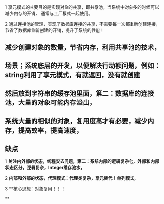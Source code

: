 1 享元模式的主要目的是实现对象的共享，即共享池，当系统中对象多的时候可以减少内存的开销，
通常与工厂模式一起使用。
  
2 通过连接池的管理，实现了数据库连接的共享，不需要每一次都重新创建连接，节省了数据库重新创建的开销，提升了系统的性能！

## 减少创建对象的数量，节省内存，利用共享池的技术，

## 场景；系统底层的开发，以便解决行动额问题，例如：string利用了享元模式，有就返回，没有就创建

## 然后放到字符串的缓存池里面，第二：数据库的连接池，大量的对象可能内存溢出，

## 系统大量的相似的对象，复用度高才有必要，减少内存，提高效率，提高速度，

## 缺点

1 **关注内外部的状态，线程安去问题，第二：系统内部的逻辑复杂化，外部和内部状态区分，逻辑复杂，Integer缓存池水，**

2 **内部和外部的状态，代理模式：代理类复杂，享元替代！单列模式，**

3 **核心思想：对象复用！！！


**
